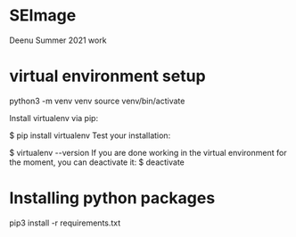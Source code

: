 # SEImage
Deenu Summer 2021 work

# virtual environment setup
python3 -m venv venv
source venv/bin/activate

Install virtualenv via pip:

$ pip install virtualenv
Test your installation:

$ virtualenv --version
If you are done working in the virtual environment for the moment, you can deactivate it:
$ deactivate

# Installing python packages
pip3 install -r requirements.txt